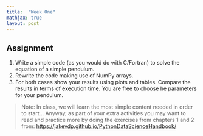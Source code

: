 ```yaml
---
title:  "Week One"
mathjax: true
layout: post
---
```


## Assignment

1. Write a simple code (as you would do with C/Fortran) to solve the equation of a simple pendulum.
2. Rewrite the code making use of NumPy arrays.
3. For both cases show your results using plots and tables. Compare the results in terms of execution time. You are free to choose he parameters for your pendulum.

> Note: In class, we will learn the most simple content needed in order to start... Anyway, as part of your extra activities you may want to read and practice more by doing the exercises from chapters 1 and 2 from: <https://jakevdp.github.io/PythonDataScienceHandbook/>